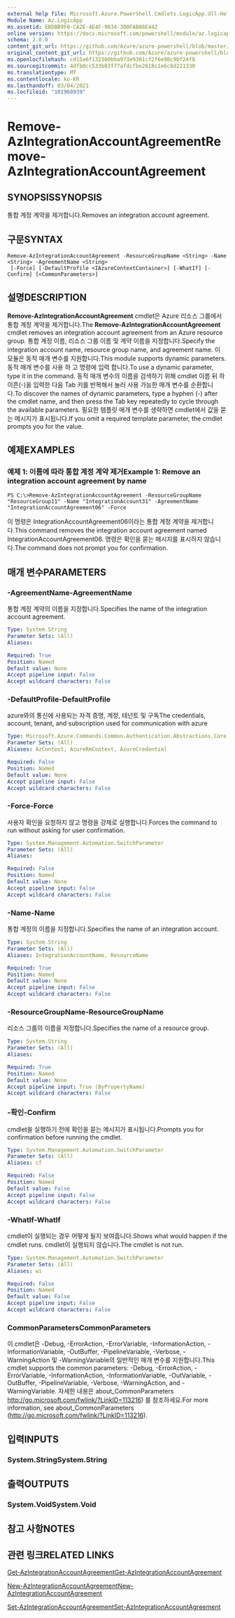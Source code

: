 ```yaml
---
external help file: Microsoft.Azure.PowerShell.Cmdlets.LogicApp.dll-Help.xml
Module Name: Az.LogicApp
ms.assetid: EBDBB9F0-CA2E-4E4F-9034-3D0FAB88E442
online version: https://docs.microsoft.com/powershell/module/az.logicapp/remove-azintegrationaccountagreement
schema: 2.0.0
content_git_url: https://github.com/Azure/azure-powershell/blob/master/src/LogicApp/LogicApp/help/Remove-AzIntegrationAccountAgreement.md
original_content_git_url: https://github.com/Azure/azure-powershell/blob/master/src/LogicApp/LogicApp/help/Remove-AzIntegrationAccountAgreement.md
ms.openlocfilehash: cd15a6f132360bba973e9361cf2f6e98c9bf24f8
ms.sourcegitcommit: 4dfb0cc533b83f77afdcfbe2618c1e6c8d221330
ms.translationtype: MT
ms.contentlocale: ko-KR
ms.lasthandoff: 03/04/2021
ms.locfileid: "101968939"
---
```

# <span data-ttu-id="8110c-101">Remove-AzIntegrationAccountAgreement</span><span class="sxs-lookup"><span data-stu-id="8110c-101">Remove-AzIntegrationAccountAgreement</span></span>

## <span data-ttu-id="8110c-102">SYNOPSIS</span><span class="sxs-lookup"><span data-stu-id="8110c-102">SYNOPSIS</span></span>
<span data-ttu-id="8110c-103">통합 계정 계약을 제거합니다.</span><span class="sxs-lookup"><span data-stu-id="8110c-103">Removes an integration account agreement.</span></span>

## <span data-ttu-id="8110c-104">구문</span><span class="sxs-lookup"><span data-stu-id="8110c-104">SYNTAX</span></span>

```
Remove-AzIntegrationAccountAgreement -ResourceGroupName <String> -Name <String> -AgreementName <String>
 [-Force] [-DefaultProfile <IAzureContextContainer>] [-WhatIf] [-Confirm] [<CommonParameters>]
```

## <span data-ttu-id="8110c-105">설명</span><span class="sxs-lookup"><span data-stu-id="8110c-105">DESCRIPTION</span></span>
<span data-ttu-id="8110c-106">**Remove-AzIntegrationAccountAgreement** cmdlet은 Azure 리소스 그룹에서 통합 계정 계약을 제거합니다.</span><span class="sxs-lookup"><span data-stu-id="8110c-106">The **Remove-AzIntegrationAccountAgreement** cmdlet removes an integration account agreement from an Azure resource group.</span></span>
<span data-ttu-id="8110c-107">통합 계정 이름, 리소스 그룹 이름 및 계약 이름을 지정합니다.</span><span class="sxs-lookup"><span data-stu-id="8110c-107">Specify the integration account name, resource group name, and agreement name.</span></span>
<span data-ttu-id="8110c-108">이 모듈은 동적 매개 변수를 지원합니다.</span><span class="sxs-lookup"><span data-stu-id="8110c-108">This module supports dynamic parameters.</span></span>
<span data-ttu-id="8110c-109">동적 매개 변수를 사용 하 고 명령에 입력 합니다.</span><span class="sxs-lookup"><span data-stu-id="8110c-109">To use a dynamic parameter, type it in the command.</span></span>
<span data-ttu-id="8110c-110">동적 매개 변수의 이름을 검색하기 위해 cmdlet 이름 뒤 하이픈(-)을 입력한 다음 Tab 키를 반복해서 눌러 사용 가능한 매개 변수를 순환합니다.</span><span class="sxs-lookup"><span data-stu-id="8110c-110">To discover the names of dynamic parameters, type a hyphen (-) after the cmdlet name, and then press the Tab key repeatedly to cycle through the available parameters.</span></span>
<span data-ttu-id="8110c-111">필요한 템플릿 매개 변수를 생략하면 cmdlet에서 값을 묻는 메시지가 표시됩니다.</span><span class="sxs-lookup"><span data-stu-id="8110c-111">If you omit a required template parameter, the cmdlet prompts you for the value.</span></span>

## <span data-ttu-id="8110c-112">예제</span><span class="sxs-lookup"><span data-stu-id="8110c-112">EXAMPLES</span></span>

### <span data-ttu-id="8110c-113">예제 1: 이름에 따라 통합 계정 계약 제거</span><span class="sxs-lookup"><span data-stu-id="8110c-113">Example 1: Remove an integration account agreement by name</span></span>
```
PS C:\>Remove-AzIntegrationAccountAgreement -ResourceGroupName "ResourceGroup11" -Name "IntegrationAccount31" -AgreementName "IntegrationAccountAgreement06" -Force
```

<span data-ttu-id="8110c-114">이 명령은 IntegrationAccountAgreement06이라는 통합 계정 계약을 제거합니다.</span><span class="sxs-lookup"><span data-stu-id="8110c-114">This command removes the integration account agreement named IntegrationAccountAgreement06.</span></span>
<span data-ttu-id="8110c-115">명령은 확인을 묻는 메시지를 표시하지 않습니다.</span><span class="sxs-lookup"><span data-stu-id="8110c-115">The command does not prompt you for confirmation.</span></span>

## <span data-ttu-id="8110c-116">매개 변수</span><span class="sxs-lookup"><span data-stu-id="8110c-116">PARAMETERS</span></span>

### <span data-ttu-id="8110c-117">-AgreementName</span><span class="sxs-lookup"><span data-stu-id="8110c-117">-AgreementName</span></span>
<span data-ttu-id="8110c-118">통합 계정 계약의 이름을 지정합니다.</span><span class="sxs-lookup"><span data-stu-id="8110c-118">Specifies the name of the integration account agreement.</span></span>

```yaml
Type: System.String
Parameter Sets: (All)
Aliases:

Required: True
Position: Named
Default value: None
Accept pipeline input: False
Accept wildcard characters: False
```

### <span data-ttu-id="8110c-119">-DefaultProfile</span><span class="sxs-lookup"><span data-stu-id="8110c-119">-DefaultProfile</span></span>
<span data-ttu-id="8110c-120">azure와의 통신에 사용되는 자격 증명, 계정, 테넌트 및 구독</span><span class="sxs-lookup"><span data-stu-id="8110c-120">The credentials, account, tenant, and subscription used for communication with azure</span></span>

```yaml
Type: Microsoft.Azure.Commands.Common.Authentication.Abstractions.Core.IAzureContextContainer
Parameter Sets: (All)
Aliases: AzContext, AzureRmContext, AzureCredential

Required: False
Position: Named
Default value: None
Accept pipeline input: False
Accept wildcard characters: False
```

### <span data-ttu-id="8110c-121">-Force</span><span class="sxs-lookup"><span data-stu-id="8110c-121">-Force</span></span>
<span data-ttu-id="8110c-122">사용자 확인을 요청하지 않고 명령을 강제로 실행합니다.</span><span class="sxs-lookup"><span data-stu-id="8110c-122">Forces the command to run without asking for user confirmation.</span></span>

```yaml
Type: System.Management.Automation.SwitchParameter
Parameter Sets: (All)
Aliases:

Required: False
Position: Named
Default value: None
Accept pipeline input: False
Accept wildcard characters: False
```

### <span data-ttu-id="8110c-123">-Name</span><span class="sxs-lookup"><span data-stu-id="8110c-123">-Name</span></span>
<span data-ttu-id="8110c-124">통합 계정의 이름을 지정합니다.</span><span class="sxs-lookup"><span data-stu-id="8110c-124">Specifies the name of an integration account.</span></span>

```yaml
Type: System.String
Parameter Sets: (All)
Aliases: IntegrationAccountName, ResourceName

Required: True
Position: Named
Default value: None
Accept pipeline input: False
Accept wildcard characters: False
```

### <span data-ttu-id="8110c-125">-ResourceGroupName</span><span class="sxs-lookup"><span data-stu-id="8110c-125">-ResourceGroupName</span></span>
<span data-ttu-id="8110c-126">리소스 그룹의 이름을 지정합니다.</span><span class="sxs-lookup"><span data-stu-id="8110c-126">Specifies the name of a resource group.</span></span>

```yaml
Type: System.String
Parameter Sets: (All)
Aliases:

Required: True
Position: Named
Default value: None
Accept pipeline input: True (ByPropertyName)
Accept wildcard characters: False
```

### <span data-ttu-id="8110c-127">-확인</span><span class="sxs-lookup"><span data-stu-id="8110c-127">-Confirm</span></span>
<span data-ttu-id="8110c-128">cmdlet을 실행하기 전에 확인을 묻는 메시지가 표시됩니다.</span><span class="sxs-lookup"><span data-stu-id="8110c-128">Prompts you for confirmation before running the cmdlet.</span></span>

```yaml
Type: System.Management.Automation.SwitchParameter
Parameter Sets: (All)
Aliases: cf

Required: False
Position: Named
Default value: False
Accept pipeline input: False
Accept wildcard characters: False
```

### <span data-ttu-id="8110c-129">-WhatIf</span><span class="sxs-lookup"><span data-stu-id="8110c-129">-WhatIf</span></span>
<span data-ttu-id="8110c-130">cmdlet이 실행되는 경우 어떻게 될지 보여줍니다.</span><span class="sxs-lookup"><span data-stu-id="8110c-130">Shows what would happen if the cmdlet runs.</span></span>
<span data-ttu-id="8110c-131">cmdlet이 실행되지 않습니다.</span><span class="sxs-lookup"><span data-stu-id="8110c-131">The cmdlet is not run.</span></span>

```yaml
Type: System.Management.Automation.SwitchParameter
Parameter Sets: (All)
Aliases: wi

Required: False
Position: Named
Default value: False
Accept pipeline input: False
Accept wildcard characters: False
```

### <span data-ttu-id="8110c-132">CommonParameters</span><span class="sxs-lookup"><span data-stu-id="8110c-132">CommonParameters</span></span>
<span data-ttu-id="8110c-133">이 cmdlet은 -Debug, -ErrorAction, -ErrorVariable, -InformationAction, -InformationVariable, -OutBuffer, -PipelineVariable, -Verbose, -WarningAction 및 -WarningVariable의 일반적인 매개 변수를 지원합니다.</span><span class="sxs-lookup"><span data-stu-id="8110c-133">This cmdlet supports the common parameters: -Debug, -ErrorAction, -ErrorVariable, -InformationAction, -InformationVariable, -OutVariable, -OutBuffer, -PipelineVariable, -Verbose, -WarningAction, and -WarningVariable.</span></span> <span data-ttu-id="8110c-134">자세한 내용은 about_CommonParameters http://go.microsoft.com/fwlink/?LinkID=113216) 를 참조하세요.</span><span class="sxs-lookup"><span data-stu-id="8110c-134">For more information, see about_CommonParameters (http://go.microsoft.com/fwlink/?LinkID=113216).</span></span>

## <span data-ttu-id="8110c-135">입력</span><span class="sxs-lookup"><span data-stu-id="8110c-135">INPUTS</span></span>

### <span data-ttu-id="8110c-136">System.String</span><span class="sxs-lookup"><span data-stu-id="8110c-136">System.String</span></span>

## <span data-ttu-id="8110c-137">출력</span><span class="sxs-lookup"><span data-stu-id="8110c-137">OUTPUTS</span></span>

### <span data-ttu-id="8110c-138">System.Void</span><span class="sxs-lookup"><span data-stu-id="8110c-138">System.Void</span></span>

## <span data-ttu-id="8110c-139">참고 사항</span><span class="sxs-lookup"><span data-stu-id="8110c-139">NOTES</span></span>

## <span data-ttu-id="8110c-140">관련 링크</span><span class="sxs-lookup"><span data-stu-id="8110c-140">RELATED LINKS</span></span>

[<span data-ttu-id="8110c-141">Get-AzIntegrationAccountAgreement</span><span class="sxs-lookup"><span data-stu-id="8110c-141">Get-AzIntegrationAccountAgreement</span></span>](./Get-AzIntegrationAccountAgreement.md)

[<span data-ttu-id="8110c-142">New-AzIntegrationAccountAgreement</span><span class="sxs-lookup"><span data-stu-id="8110c-142">New-AzIntegrationAccountAgreement</span></span>](./New-AzIntegrationAccountAgreement.md)

[<span data-ttu-id="8110c-143">Set-AzIntegrationAccountAgreement</span><span class="sxs-lookup"><span data-stu-id="8110c-143">Set-AzIntegrationAccountAgreement</span></span>](./Set-AzIntegrationAccountAgreement.md)


